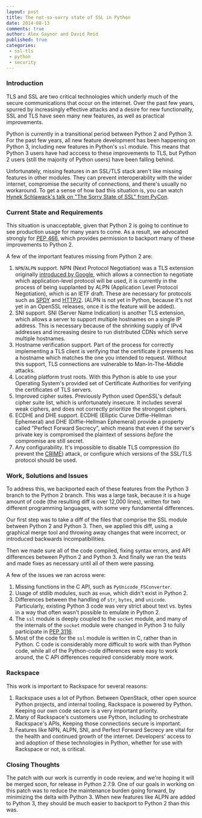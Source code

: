 ```yaml
---
layout: post
title: The not-so-sorry state of SSL in Python
date: 2014-08-13
comments: true
author: Alex Gaynor and David Reid
published: true
categories:
 - ssl-tls
 - python
 - security
---
```

### Introduction
TLS and SSL are two critical technologies which underly much of the secure
communications that occur on the internet. Over the past few years, spurred by
increasingly effective attacks and a desire for new functionality, SSL and TLS
have seen many new features, as well as practical improvements.

Python is currently in a transitional period between Python 2 and Python 3. For
the past few years, all new feature development has been happening on Python 3,
including new features in Python's `ssl` module. This means that Python 3 users
have had acccess to these improvements to TLS, but Python 2 users (still the
majority of Python users) have been falling behind.

 <!-- more -->

Unfortunately, missing features in an SSL/TLS stack aren't like missing
features in other modules. They can prevent interoperability with the wider
internet, compromise the security of connections, and there's usually no
workaround. To get a sense of how bad this situation is, you can watch [Hynek
Schlawack's talk on "The Sorry State of SSL" from
PyCon](https://hynek.me/talks/tls/).

### Current State and Requirements
This situation is unacceptable, given that Python 2 is going to continue to see
production usage for many years to come. As a result, we advocated strongly for
[PEP 466](http://legacy.python.org/dev/peps/pep-0466/), which provides
permission to backport many of these improvements to Python 2.

A few of the important features missing from Python 2 are:

1. `NPN`/`ALPN` support. NPN (Next Protocol Negotiation) was a TLS extension
   originally [introduced by
   Google](https://technotes.googlecode.com/git/nextprotoneg.html), which
   allows a connection to negotiate which application-level protocol will be
   used, it is currently in the process of being supplanted by ALPN
   (Application Level Protocol Negotiation), which is an IETF draft. These are
   necessary for protocols such as [SPDY](https://en.wikipedia.org/wiki/SPDY)
   and [HTTP/2](https://en.wikipedia.org/wiki/HTTP_2.0). (ALPN is not yet in
   Python, because it's not yet in an OpenSSL releases, once it is the feature
   will be added).
2. SNI support. SNI (Server Name Indication) is another TLS extension, which
   allows a server to support multiple hostnames on a single IP address. This
   is necessary because of the shrinking supply of IPv4 addresses and
   increasing desire to run distributed CDNs which serve multiple hostnames.
3. Hostname verification support. Part of the process for correctly
   implementing a TLS client is verifying that the certificate it presents has
   a hostname which matches the one you intended to request. Without this
   support, TLS connections are vulnerable to Man-In-The-Middle attacks.
4. Locating platform trust roots. With this Python is able to use your
   Operating System's provided set of Certificate Authorities for verifying the
   certificates of TLS servers.
5. Improved cipher suites. Previously Python used OpenSSL's default cipher suite
   list, which is unfortunately insecure. It includes several weak ciphers, and
   does not correctly prioritize the strongest ciphers.
6. ECDHE and DHE support. ECDHE (Elliptic Curve Diffie-Hellman Ephemeral) and
   DHE (Diffie-Hellman Ephemeral) provide a property called "Perfect Forward
   Secrecy", which means that even if the server's private key is compromised
   the plaintext of sessions *before* the compromise are still secret.
7. Any configurability. It's impossible to disable TLS compression (to prevent
   the [CRIME](https://en.wikipedia.org/wiki/CRIME)) attack, or configure which
   versions of the SSL/TLS protocol should be used.

### Work, Solutions and Issues
To address this, we backported each of these features from the Python 3 branch
to the Python 2 branch. This was a large task, because it is a huge amount of
code (the resulting diff is over 12,000 lines), written for two different
programming languages, with some very fundamental differences.

Our first step was to take a diff of the files that comprise the SSL module
between Python 2 and Python 3. Then, we applied this diff, using a graphical
merge tool and throwing away changes that were incorrect, or introduced
backwards incompatibilities.

Then we made sure all of the code compiled, fixing syntax errors, and API
differences between Python 2 and Python 3. And finally we ran the tests and
made fixes as necessary until all of them were passing.

A few of the issues we ran across were:

1. Missing functions in the C API, such as `PyUnicode_FSConverter`.
2. Usage of stdlib modules, such as `enum`, which didn't exist in Python 2.
3. Differences between the handling of `str`, `bytes`, and `unicode`.
   Particularly, existing Python 3 code was very strict about text vs. bytes in
   a way that often wasn't possible to emulate in Python 2.
4. The `ssl` module is deeply coupled to the `socket` module, and many of the
   internals of the `socket` module were changed in Python 3 to fully
   participate in [PEP 3116](http://legacy.python.org/dev/peps/pep-3116/).
5. Most of the code for the `ssl` module is written in C, rather than in
   Python. C code is considerably more difficult to work with than Python code,
   while all of the Python-code differences were easy to work around, the C API
   differences required considerably more work.

### Rackspace
This work is important to Rackspace for several reasons:

1. Rackspace uses a lot of Python. Between OpenStack, other open source Python
   projects, and internal tooling, Rackspace is powered by Python. Keeping our
   own code secure is a very important priority.
2. Many of Rackspace's customers use Python, including to orchestrate
   Rackspace's APIs, Keeping those connections secure is important.
3. Features like NPN, ALPN, SNI, and Perfect Forward Secrecy are vital for the
   health and continued growth of the internet. Developers' access to and
   adoption of these technologies in Python, whether for use with Rackspace or
   not, is critical.

### Closing Thoughts
The patch with our work is currently in code review, and we're hoping it will
be merged soon, for release in Python 2.7.9. One of our goals in working on
this patch was to reduce the maintenance burden going forward, by minimizing
the delta with Python 3. When new features like ALPN are added to Python 3,
they should be much easier to backport to Python 2 than this was.
